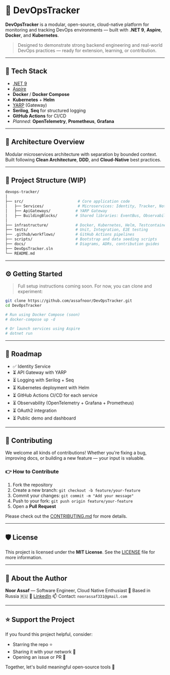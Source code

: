 # 🚀 DevOpsTracker

**DevOpsTracker** is a modular, open-source, cloud-native platform for monitoring and tracking DevOps environments — built with **.NET 9**, **Aspire**, **Docker**, and **Kubernetes**.

> Designed to demonstrate strong backend engineering and real-world DevOps practices — ready for extension, learning, or contribution.

---

## 🧰 Tech Stack

- [.NET 9](https://dotnet.microsoft.com/)
- [Aspire](https://learn.microsoft.com/en-us/dotnet/aspire/)
- **Docker** / **Docker Compose**
- **Kubernetes** + **Helm**
- [YARP](https://github.com/microsoft/reverse-proxy) (Gateway)
- **Serilog**, **Seq** for structured logging
- **GitHub Actions** for CI/CD
- *Planned*: **OpenTelemetry**, **Prometheus**, **Grafana**

---

## 🧱 Architecture Overview

Modular microservices architecture with separation by bounded context.  
Built following **Clean Architecture**, **DDD**, and **Cloud-Native** best practices.

---

## 📁 Project Structure (WIP)

```bash
devops-tracker/
│
├── src/                        # Core application code
│   ├── Services/               # Microservices: Identity, Tracker, Notifications
│   ├── ApiGateways/           # YARP Gateway
│   ├── BuildingBlocks/        # Shared libraries: EventBus, Observability, SharedKernel
│
├── infrastructure/            # Docker, Kubernetes, Helm, Testcontainers setup
├── tests/                     # Unit, Integration, E2E testing
├── .github/workflows/         # GitHub Actions pipelines
├── scripts/                   # Bootstrap and data seeding scripts
├── docs/                      # Diagrams, ADRs, contribution guides
├── DevOpsTracker.sln
└── README.md
````

---

## ⚙️ Getting Started

> Full setup instructions coming soon. For now, you can clone and experiment:

```bash
git clone https://github.com/assafnoor/DevOpsTracker.git
cd DevOpsTracker

# Run using Docker Compose (soon)
# docker-compose up -d

# Or launch services using Aspire
# dotnet run
```

---

## 🧭 Roadmap

* ✅ Identity Service
* ⏳ API Gateway with YARP
* ⏳ Logging with Serilog + Seq
* ⏳ Kubernetes deployment with Helm
* ⏳ GitHub Actions CI/CD for each service
* ⏳ Observability (OpenTelemetry + Grafana + Prometheus)
* ⏳ OAuth2 integration
* ⏳ Public demo and dashboard

---

## 🤝 Contributing

We welcome all kinds of contributions!
Whether you're fixing a bug, improving docs, or building a new feature — your input is valuable.

### 👉 How to Contribute

1. Fork the repository
2. Create a new branch: `git checkout -b feature/your-feature`
3. Commit your changes: `git commit -m "Add your message"`
4. Push to your fork: `git push origin feature/your-feature`
5. Open a **Pull Request**

Please check out the [CONTRIBUTING.md](docs/CONTRIBUTING.md) for more details.

---

## 🛡️ License

This project is licensed under the **MIT License**.
See the [LICENSE](LICENSE) file for more information.

---

## 🙋 About the Author

**Noor Assaf** — Software Engineer, Cloud Native Enthusiast
📍 Based in Russia 🇷🇺
🔗 [LinkedIn](https://www.linkedin.com/in/noor-assaf-0a743228a/)
📫 Contact: `noorassaf331@gmail.com`

---

## ⭐ Support the Project

If you found this project helpful, consider:

* Starring the repo ⭐
* Sharing it with your network 🔗
* Opening an issue or PR 💬

Together, let's build meaningful open-source tools 💙

```
